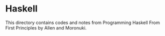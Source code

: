 # Haskell

This directory contains codes and notes from Programming Haskell From First Principles by Allen and Moronuki.
